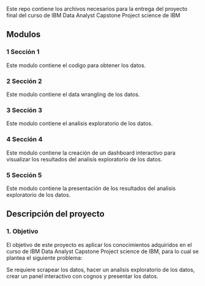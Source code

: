Este repo contiene los archivos necesarios para la entrega del proyecto final del curso de IBM Data Analyst Capstone Project science de IBM

## Modulos

### 1 Sección 1

Este modulo contiene el codigo para obtener los datos.

### 2 Sección 2

Este modulo contiene el data wrangling de los datos.

### 3 Sección 3

Este modulo contiene el analisis exploratorio de los datos.

### 4 Sección 4

Este modulo contiene la creación de un dashboard interactivo para visualizar los resultados del analisis exploratorio de los datos.

### 5 Sección 5

Este modulo contiene la presentación de los resultados del analisis exploratorio de los datos.

## Descripción del proyecto

### 1. Objetivo

El objetivo de este proyecto es aplicar los conocimientos adquiridos en el curso de IBM Data Analyst Capstone Project science de IBM, para lo cual se plantea el siguiente problema:

Se requiere scrapear los datos, hacer un analisis exploratorio de los datos, crear un panel interactivo con cognos y presentar los datos.
